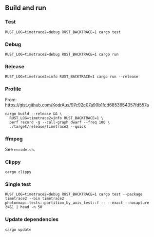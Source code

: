 
## Build and run

### Test

```
RUST_LOG=timetrace2=debug RUST_BACKTRACE=1 cargo test
```

### Debug

```
RUST_LOG=timetrace2=debug RUST_BACKTRACE=1 cargo run
```

### Release

```
RUST_LOG=timetrace2=info RUST_BACKTRACE=1 cargo run --release
```

### Profile

From: https://gist.github.com/KodrAus/97c92c07a90b1fdd6853654357fd557a

```
cargo build --release && \
  RUST_LOG=timetrace2=info RUST_BACKTRACE=1 \
  perf record -g --call-graph dwarf --freq 100 \
  ./target/release/timetrace2 --quick
```

### ffmpeg

See `encode.sh`.

### Clippy

```
cargo clippy
```

### Single test

```
RUST_LOG=timetrace2=debug RUST_BACKTRACE=1 cargo test --package timetrace2 --bin timetrace2 photonmap::tests::partition_by_axis_test::f -- --exact --nocapture 2>&1 | head -n 50
```

### Update dependencies

```
cargo update
```


